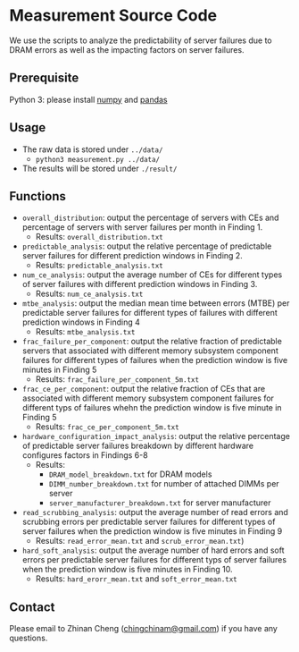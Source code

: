 # Measurement Source Code
We use the scripts to analyze the predictability of server failures due to DRAM errors as well as the impacting factors on server failures.

## Prerequisite
Python 3: please install [numpy](https://numpy.org/) and [pandas](https://pandas.pydata.org/)

## Usage
+ The raw data is stored under `../data/`
	+ `python3 measurement.py ../data/`
+ The results will be stored under `./result/`

## Functions
+ `overall_distribution`: output the percentage of servers with CEs and percentage of servers with server failures per month in Finding 1.
	+ Results: `overall_distribution.txt`
+ `predictable_analysis`: output the relative percentage of predictable server failures for different prediction windows in Finding 2.
	+ Results: `predictable_analysis.txt` 
+ `num_ce_analysis`: output the average number of CEs for different types of server failures with different prediction windows in Finding 3.
	+ Results: `num_ce_analysis.txt`
+ `mtbe_analysis`: output the median mean time between errors (MTBE) per predictable server failures for different types of failures with different prediction windows in Finding 4 
	+ Results: `mtbe_analysis.txt`
+ `frac_failure_per_component`: output the relative fraction of predictable servers that associated with different memory subsystem component failures for different types of failures when the prediction window is five minutes in Finding 5
	+ Results: `frac_failure_per_component_5m.txt`
+  `frac_ce_per_component`: output the relative fraction of CEs that are associated with different memory subsystem component failures for different typs of failures whehn the prediction window is five minute in Finding 5
	+ Results: `frac_ce_per_component_5m.txt`
+ `hardware_configuration_impact_analysis`: output the relative percentage of predictable server failures breakdown by different hardware configures factors in Findings 6-8
	+ Results:
		+ `DRAM_model_breakdown.txt` for DRAM models
		+ `DIMM_number_breakdown.txt` for number of attached DIMMs per server
		+ `server_manufacturer_breakdown.txt` for server manufacturer
+ `read_scrubbing_analysis`: output the average number of read errors and scrubbing errors per predictable server failures for different types of server failures when the prediction window is five minutes in Finding 9
	+ Results: `read_error_mean.txt` and `scrub_error_mean.txt`)
+ `hard_soft_analysis`: output the average number of hard errors and soft errors per predictable server failures for different typs of server failures when the prediction window is five minutes in Finding 10.
	+ Results: `hard_erorr_mean.txt` and `soft_error_mean.txt` 

## Contact
Please email to Zhinan Cheng (chingchinam@gmail.com) if you have any questions.
